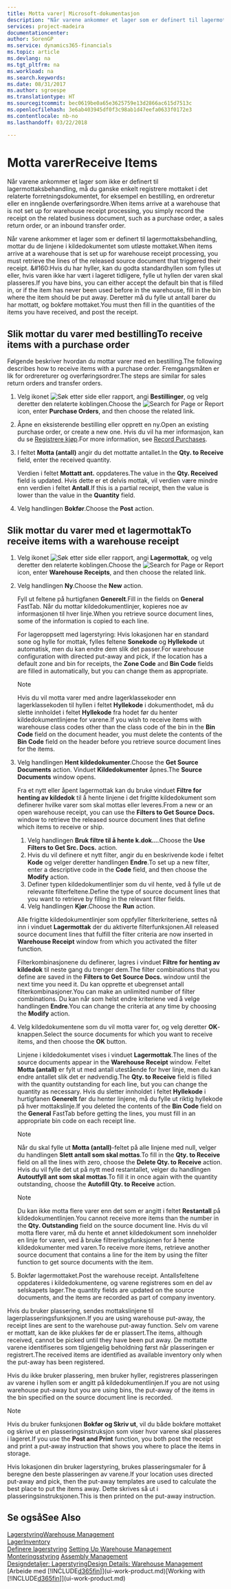 ```yaml
---
title: Motta varer| Microsoft-dokumentasjon
description: "Når varene ankommer et lager som er definert til lagermottaksbehandling, mottar du de linjene i kildedokumentet som utløste mottaket."
services: project-madeira
documentationcenter: 
author: SorenGP
ms.service: dynamics365-financials
ms.topic: article
ms.devlang: na
ms.tgt_pltfrm: na
ms.workload: na
ms.search.keywords: 
ms.date: 08/31/2017
ms.author: sgroespe
ms.translationtype: HT
ms.sourcegitcommit: bec0619be0a65e3625759e13d2866ac615d7513c
ms.openlocfilehash: 3e6ab403945df0f3c98ab1d47eefa0633f0172e3
ms.contentlocale: nb-no
ms.lasthandoff: 03/22/2018

---
```

# <a name="receive-items"></a><span data-ttu-id="c9059-103">Motta varer</span><span class="sxs-lookup"><span data-stu-id="c9059-103">Receive Items</span></span>
<span data-ttu-id="c9059-104">Når varene ankommer et lager som ikke er definert til lagermottaksbehandling, må du ganske enkelt registrere mottaket i det relaterte forretningsdokumentet, for eksempel en bestilling, en ordreretur eller en inngående overføringsordre.</span><span class="sxs-lookup"><span data-stu-id="c9059-104">When items arrive at a warehouse that is not set up for warehouse receipt processing, you simply record the receipt on the related business document, such as a purchase order, a sales return order, or an inbound transfer order.</span></span>

<span data-ttu-id="c9059-105">Når varene ankommer et lager som er definert til lagermottaksbehandling, mottar du de linjene i kildedokumentet som utløste mottaket.</span><span class="sxs-lookup"><span data-stu-id="c9059-105">When items arrive at a warehouse that is set up for warehouse receipt processing, you must retrieve the lines of the released source document that triggered their receipt.</span></span> <span data-ttu-id="c9059-106">&#160:Hvis du har hyller, kan du godta standardhyllen som fylles ut eller, hvis varen ikke har vært i lageret tidligere, fylle ut hyllen der varen skal plasseres.</span><span class="sxs-lookup"><span data-stu-id="c9059-106">If you have bins, you can either accept the default bin that is filled in, or if the item has never been used before in the warehouse, fill in the bin where the item should be put away.</span></span> <span data-ttu-id="c9059-107">Deretter må du fylle ut antall barer du har mottatt, og bokføre mottaket.</span><span class="sxs-lookup"><span data-stu-id="c9059-107">You must then fill in the quantities of the items you have received, and post the receipt.</span></span>  

## <a name="to-receive-items-with-a-purchase-order"></a><span data-ttu-id="c9059-108">Slik mottar du varer med bestilling</span><span class="sxs-lookup"><span data-stu-id="c9059-108">To receive items with a purchase order</span></span>
<span data-ttu-id="c9059-109">Følgende beskriver hvordan du mottar varer med en bestilling.</span><span class="sxs-lookup"><span data-stu-id="c9059-109">The following describes how to receive items with a purchase order.</span></span> <span data-ttu-id="c9059-110">Fremgangsmåten er lik for ordrereturer og overføringsordrer.</span><span class="sxs-lookup"><span data-stu-id="c9059-110">The steps are similar for sales return orders and transfer orders.</span></span>  
1. <span data-ttu-id="c9059-111">Velg ikonet ![Søk etter side eller rapport](media/ui-search/search_small.png "Søk etter side eller rapport"), angi **Bestillinger**, og velg deretter den relaterte koblingen.</span><span class="sxs-lookup"><span data-stu-id="c9059-111">Choose the ![Search for Page or Report](media/ui-search/search_small.png "Search for Page or Report icon") icon, enter **Purchase Orders**, and then choose the related link.</span></span>
2. <span data-ttu-id="c9059-112">Åpne en eksisterende bestilling eller opprett en ny.</span><span class="sxs-lookup"><span data-stu-id="c9059-112">Open an existing purchase order, or create a new one.</span></span> <span data-ttu-id="c9059-113">Hvis du vil ha mer informasjon, kan du se [Registrere kjøp](purchasing-how-record-purchases.md).</span><span class="sxs-lookup"><span data-stu-id="c9059-113">For more information, see [Record Purchases](purchasing-how-record-purchases.md).</span></span>
3. <span data-ttu-id="c9059-114">I feltet **Motta (antall)** angir du det mottatte antallet.</span><span class="sxs-lookup"><span data-stu-id="c9059-114">In the **Qty. to Receive** field, enter the received quantity.</span></span>

    <span data-ttu-id="c9059-115">Verdien i feltet **Mottatt ant.** oppdateres.</span><span class="sxs-lookup"><span data-stu-id="c9059-115">The value in the **Qty. Received** field is updated.</span></span> <span data-ttu-id="c9059-116">Hvis dette er et delvis mottak, vil verdien være mindre enn verdien i feltet **Antall**.</span><span class="sxs-lookup"><span data-stu-id="c9059-116">If this is a partial receipt, then the value is lower than the value in the **Quantity** field.</span></span>
4. <span data-ttu-id="c9059-117">Velg handlingen **Bokfør**.</span><span class="sxs-lookup"><span data-stu-id="c9059-117">Choose the **Post** action.</span></span>

## <a name="to-receive-items-with-a-warehouse-receipt"></a><span data-ttu-id="c9059-118">Slik mottar du varer med et lagermottak</span><span class="sxs-lookup"><span data-stu-id="c9059-118">To receive items with a warehouse receipt</span></span>
1.  <span data-ttu-id="c9059-119">Velg ikonet ![Søk etter side eller rapport](media/ui-search/search_small.png "Søk etter side eller rapport"), angi **Lagermottak**, og velg deretter den relaterte koblingen.</span><span class="sxs-lookup"><span data-stu-id="c9059-119">Choose the ![Search for Page or Report](media/ui-search/search_small.png "Search for Page or Report icon") icon, enter **Warehouse Receipts**, and then choose the related link.</span></span>  
2.  <span data-ttu-id="c9059-120">Velg handlingen **Ny**.</span><span class="sxs-lookup"><span data-stu-id="c9059-120">Choose the **New** action.</span></span>  

    <span data-ttu-id="c9059-121">Fyll ut feltene på hurtigfanen **Generelt**.</span><span class="sxs-lookup"><span data-stu-id="c9059-121">Fill in the fields on **General** FastTab.</span></span> <span data-ttu-id="c9059-122">Når du mottar kildedokumentlinjer, kopieres noe av informasjonen til hver linje.</span><span class="sxs-lookup"><span data-stu-id="c9059-122">When you retrieve source document lines, some of the information is copied to each line.</span></span>  

    <span data-ttu-id="c9059-123">For lageroppsett med lagerstyring: Hvis lokasjonen har en standard sone og hylle for mottak, fylles feltene **Sonekode** og **Hyllekode** ut automatisk, men du kan endre dem slik det passer.</span><span class="sxs-lookup"><span data-stu-id="c9059-123">For warehouse configuration with directed put-away and pick, if the location has a default zone and bin for receipts, the **Zone Code** and **Bin Code** fields are filled in automatically, but you can change them as appropriate.</span></span>  

    > [!NOTE]  
    >  <span data-ttu-id="c9059-124">Hvis du vil motta varer med andre lagerklassekoder enn lagerklassekoden til hyllen i feltet **Hyllekode** i dokumenthodet, må du slette innholdet i feltet **Hyllekode** fra hodet før du henter kildedokumentlinjene for varene.</span><span class="sxs-lookup"><span data-stu-id="c9059-124">If you wish to receive items with warehouse class codes other than the class code of the bin in the **Bin Code** field on the document header, you must delete the contents of the **Bin Code** field on the header before you retrieve source document lines for the items.</span></span>  
3.  <span data-ttu-id="c9059-125">Velg handlingen **Hent kildedokumenter**.</span><span class="sxs-lookup"><span data-stu-id="c9059-125">Choose the **Get Source Documents** action.</span></span> <span data-ttu-id="c9059-126">Vinduet **Kildedokumenter** åpnes.</span><span class="sxs-lookup"><span data-stu-id="c9059-126">The **Source Documents** window opens.</span></span>

    <span data-ttu-id="c9059-127">Fra et nytt eller åpent lagermottak kan du bruke vinduet **Filtre for henting av kildedok** til å hente linjene i det frigitte kildedokument som definerer hvilke varer som skal mottas eller leveres.</span><span class="sxs-lookup"><span data-stu-id="c9059-127">From a new or an open warehouse receipt, you can use the **Filters to Get Source Docs.** window to retrieve the released source document lines that define which items to receive or ship.</span></span>

    1. <span data-ttu-id="c9059-128">Velg handlingen **Bruk filtre til å hente k.dok...**.</span><span class="sxs-lookup"><span data-stu-id="c9059-128">Choose the **Use Filters to Get Src. Docs.** action.</span></span>  
    2. <span data-ttu-id="c9059-129">Hvis du vil definere et nytt filter, angir du en beskrivende kode i feltet **Kode** og velger deretter handlingen **Endre**.</span><span class="sxs-lookup"><span data-stu-id="c9059-129">To set up a new filter, enter a descriptive code in the **Code** field, and then choose the **Modify** action.</span></span>  
    3. <span data-ttu-id="c9059-130">Definer typen kildedokumentlinjer som du vil hente, ved å fylle ut de relevante filterfeltene.</span><span class="sxs-lookup"><span data-stu-id="c9059-130">Define the type of source document lines that you want to retrieve by filling in the relevant filter fields.</span></span>  
    4. <span data-ttu-id="c9059-131">Velg handlingen **Kjør**.</span><span class="sxs-lookup"><span data-stu-id="c9059-131">Choose the **Run** action.</span></span>  

    <span data-ttu-id="c9059-132">Alle frigitte kildedokumentlinjer som oppfyller filterkriteriene, settes nå inn i vinduet **Lagermottak** der du aktiverte filterfunksjonen.</span><span class="sxs-lookup"><span data-stu-id="c9059-132">All released source document lines that fulfill the filter criteria are now inserted in **Warehouse Receipt** window from which you activated the filter function.</span></span>  

    <span data-ttu-id="c9059-133">Filterkombinasjonene du definerer, lagres i vinduet **Filtre for henting av kildedok** til neste gang du trenger dem.</span><span class="sxs-lookup"><span data-stu-id="c9059-133">The filter combinations that you define are saved in the **Filters to Get Source Docs.** window until the next time you need it.</span></span> <span data-ttu-id="c9059-134">Du kan opprette et ubegrenset antall filterkombinasjoner.</span><span class="sxs-lookup"><span data-stu-id="c9059-134">You can make an unlimited number of filter combinations.</span></span> <span data-ttu-id="c9059-135">Du kan når som helst endre kriteriene ved å velge handlingen **Endre**.</span><span class="sxs-lookup"><span data-stu-id="c9059-135">You can change the criteria at any time by choosing the **Modify** action.</span></span>

4.  <span data-ttu-id="c9059-136">Velg kildedokumentene som du vil motta varer for, og velg deretter **OK**-knappen.</span><span class="sxs-lookup"><span data-stu-id="c9059-136">Select the source documents for which you want to receive items, and then choose the **OK** button.</span></span>  

    <span data-ttu-id="c9059-137">Linjene i kildedokumentet vises i vinduet **Lagermottak**.</span><span class="sxs-lookup"><span data-stu-id="c9059-137">The lines of the source documents appear in the **Warehouse Receipt** window.</span></span> <span data-ttu-id="c9059-138">Feltet **Motta (antall)** er fylt ut med antall utestående for hver linje, men du kan endre antallet slik det er nødvendig.</span><span class="sxs-lookup"><span data-stu-id="c9059-138">The **Qty. to Receive** field is filled with the quantity outstanding for each line, but you can change the quantity as necessary.</span></span> <span data-ttu-id="c9059-139">Hvis du sletter innholdet i feltet **Hyllekode** i hurtigfanen **Generelt** før du henter linjene, må du fylle ut riktig hyllekode på hver mottakslinje.</span><span class="sxs-lookup"><span data-stu-id="c9059-139">If you deleted the contents of the **Bin Code** field on the **General** FastTab before getting the lines, you must fill in an appropriate bin code on each receipt line.</span></span>  

    > [!NOTE]  
    >  <span data-ttu-id="c9059-140">Når du skal fylle ut **Motta (antall)**-feltet på alle linjene med null, velger du handlingen **Slett antall som skal mottas**.</span><span class="sxs-lookup"><span data-stu-id="c9059-140">To fill in the **Qty. to Receive** field on all the lines with zero, choose the **Delete Qty. to Receive** action.</span></span> <span data-ttu-id="c9059-141">Hvis du vil fylle det ut på nytt med restantallet, velger du handlingen **Autoutfyll ant som skal mottas**.</span><span class="sxs-lookup"><span data-stu-id="c9059-141">To fill it in once again with the quantity outstanding, choose the **Autofill Qty. to Receive** action.</span></span>  

    > [!NOTE]  
    >  <span data-ttu-id="c9059-142">Du kan ikke motta flere varer enn det som er angitt i feltet **Restantall** på kildedokumentlinjen.</span><span class="sxs-lookup"><span data-stu-id="c9059-142">You cannot receive more items than the number in the **Qty. Outstanding** field on the source document line.</span></span> <span data-ttu-id="c9059-143">Hvis du vil motta flere varer, må du hente et annet kildedokument som inneholder en linje for varen, ved å bruke filtreringsfunksjonen for å hente kildedokumenter med varen.</span><span class="sxs-lookup"><span data-stu-id="c9059-143">To receive more items, retrieve another source document that contains a line for the item by using the filter function to get source documents with the item.</span></span>  

5.  <span data-ttu-id="c9059-144">Bokfør lagermottaket.</span><span class="sxs-lookup"><span data-stu-id="c9059-144">Post the warehouse receipt.</span></span> <span data-ttu-id="c9059-145">Antallsfeltene oppdateres i kildedokumentene, og varene registreres som en del av selskapets lager.</span><span class="sxs-lookup"><span data-stu-id="c9059-145">The quantity fields are updated on the source documents, and the items are recorded as part of company inventory.</span></span>  

<span data-ttu-id="c9059-146">Hvis du bruker plassering, sendes mottakslinjene til lagerplasseringsfunksjonen.</span><span class="sxs-lookup"><span data-stu-id="c9059-146">If you are using warehouse put-away, the receipt lines are sent to the warehouse put-away function.</span></span> <span data-ttu-id="c9059-147">Selv om varene er mottatt, kan de ikke plukkes før de er plassert.</span><span class="sxs-lookup"><span data-stu-id="c9059-147">The items, although received, cannot be picked until they have been put away.</span></span> <span data-ttu-id="c9059-148">De mottatte varene identifiseres som tilgjengelig beholdning først når plasseringen er registrert.</span><span class="sxs-lookup"><span data-stu-id="c9059-148">The received items are identified as available inventory only when the put-away has been registered.</span></span>  

<span data-ttu-id="c9059-149">Hvis du ikke bruker plassering, men bruker hyller, registreres plasseringen av varene i hyllen som er angitt på kildedokumentlinjen.</span><span class="sxs-lookup"><span data-stu-id="c9059-149">If you are not using warehouse put-away but you are using bins, the put-away of the items in the bin specified on the source document line is recorded.</span></span>  

> [!NOTE]  
>  <span data-ttu-id="c9059-150">Hvis du bruker funksjonen **Bokfør og Skriv ut**, vil du både bokføre mottaket og skrive ut en plasseringsinstruksjon som viser hvor varene skal plasseres i lageret.</span><span class="sxs-lookup"><span data-stu-id="c9059-150">If you use the **Post and Print** function, you both post the receipt and print a put-away instruction that shows you where to place the items in storage.</span></span>  
>   
>  <span data-ttu-id="c9059-151">Hvis lokasjonen din bruker lagerstyring, brukes plasseringsmaler for å beregne den beste plasseringen av varene.</span><span class="sxs-lookup"><span data-stu-id="c9059-151">If your location uses directed put-away and pick, then the put-away templates are used to calculate the best place to put the items away.</span></span> <span data-ttu-id="c9059-152">Dette skrives så ut i plasseringsinstruksjonen.</span><span class="sxs-lookup"><span data-stu-id="c9059-152">This is then printed on the put-away instruction.</span></span>  

## <a name="see-also"></a><span data-ttu-id="c9059-153">Se også</span><span class="sxs-lookup"><span data-stu-id="c9059-153">See Also</span></span>  
[<span data-ttu-id="c9059-154">Lagerstyring</span><span class="sxs-lookup"><span data-stu-id="c9059-154">Warehouse Management</span></span>](warehouse-manage-warehouse.md)  
[<span data-ttu-id="c9059-155">Lager</span><span class="sxs-lookup"><span data-stu-id="c9059-155">Inventory</span></span>](inventory-manage-inventory.md)  
<span data-ttu-id="c9059-156">[Definere lagerstyring](warehouse-setup-warehouse.md)   </span><span class="sxs-lookup"><span data-stu-id="c9059-156">[Setting Up Warehouse Management](warehouse-setup-warehouse.md)   </span></span>  
<span data-ttu-id="c9059-157">[Monteringsstyring](assembly-assemble-items.md)  </span><span class="sxs-lookup"><span data-stu-id="c9059-157">[Assembly Management](assembly-assemble-items.md)  </span></span>  
[<span data-ttu-id="c9059-158">Designdetaljer: Lagerstyring</span><span class="sxs-lookup"><span data-stu-id="c9059-158">Design Details: Warehouse Management</span></span>](design-details-warehouse-management.md)  
<span data-ttu-id="c9059-159">[Arbeide med [!INCLUDE[d365fin](includes/d365fin_md.md)]](ui-work-product.md)</span><span class="sxs-lookup"><span data-stu-id="c9059-159">[Working with [!INCLUDE[d365fin](includes/d365fin_md.md)]](ui-work-product.md)</span></span>

